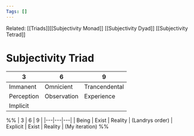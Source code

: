 ```yaml
---
Tags: []
---
```

Related: [[Triads]][[Subjectivity Monad]] [[Subjectivity Dyad]] [[Subjectivity Tetrad]]
# Subjectivity Triad

| 3 | 6 | 9 |
|---|---|---|
| Immanent | Omnicient | Trancendental |
| Perception | Observation | Experience | (expressed in this order by Landry)
| Implicit | 


%%
| 3 | 6 | 9 |
|---|---|---|
| Being | Exist | Reality | (Landrys order)
| Explicit | Exist | Reality | (My iteration)
%%